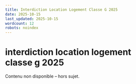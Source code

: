 ```yaml
---
title: Interdiction Location Logement Classe G 2025
date: 2025-10-15
last_updated: 2025-10-15
wordcount: 12
robots: noindex
---
```


# interdiction location logement classe g 2025

Contenu non disponible – hors sujet.